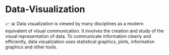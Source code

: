 # Data-Visualization
📈 📊 Data visualization is viewed by many disciplines as a modern equivalent of visual communication. It involves the creation and study of the visual representation of data. To communicate information clearly and efficiently, data visualization uses statistical graphics, plots, information graphics and other tools.
